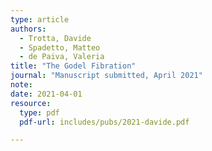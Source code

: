 ```yaml
---
type: article
authors:
  - Trotta, Davide
  - Spadetto, Matteo
  - de Paiva, Valeria
title: "The Godel Fibration"
journal: "Manuscript submitted, April 2021"
note:
date: 2021-04-01
resource:
  type: pdf
  pdf-url: includes/pubs/2021-davide.pdf 

---
```


